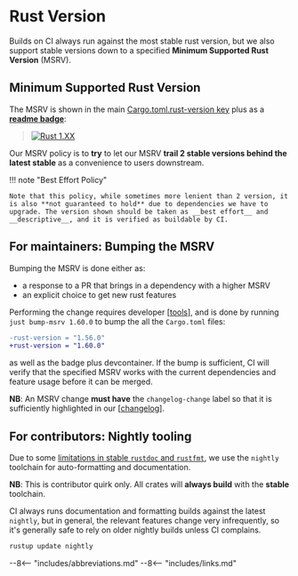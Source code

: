 # Rust Version

Builds on CI always run against the most stable rust version, but we also support stable versions down to a specified **Minimum Supported Rust Version** (MSRV).

## Minimum Supported Rust Version

The MSRV is shown in the main [Cargo.toml.rust-version key](https://github.com/kube-rs/kube-rs/blob/80272c04ae0036983bb0de4d522003cfd1f5c189/kube/Cargo.toml#L15) plus as a [**readme badge**](https://github.com/kube-rs/kube-rs#kube-rs):

> [![Rust 1.XX](https://img.shields.io/badge/MSRV-1.XX-dea584.svg)](https://github.com/rust-lang/rust/releases/)

Our MSRV policy is to **try** to let our MSRV **trail 2 stable versions behind the latest stable** as a convenience to users downstream.

!!! note "Best Effort Policy"

    Note that this policy, while sometimes more lenient than 2 version, it is also **not guaranteed to hold** due to dependencies we have to upgrade. The version shown should be taken as __best effort__ and __descriptive__, and it is verified as buildable by CI.

## For maintainers: Bumping the MSRV

Bumping the MSRV is done either as:

- a response to a PR that brings in a dependency with a higher MSRV
- an explicit choice to get new rust features

Performing the change requires developer [[tools]], and is done by running `just bump-msrv 1.60.0` to bump the all the `Cargo.toml` files:

```diff
-rust-version = "1.56.0"
+rust-version = "1.60.0"
```

as well as the badge plus devcontainer. If the bump is sufficient, CI will verify that the specified MSRV works with the current dependencies and feature usage before it can be merged.

**NB**: An MSRV change **must have** the `changelog-change` label so that it is sufficiently highlighted in our [[changelog]].

## For contributors: Nightly tooling

Due to some [limitations in stable `rustdoc` and `rustfmt`](https://github.com/kube-rs/kube-rs/issues/707), we use the `nightly` toolchain for auto-formatting and documentation.

**NB**: This is contributor quirk only. All crates will **always build** with the **stable** toolchain.

CI always runs documentation and formatting builds against the latest `nightly`, but in general, the relevant features change very infrequently, so it's generally safe to rely on older nightly builds unless CI complains.

```sh
rustup update nightly
```

--8<-- "includes/abbreviations.md"
--8<-- "includes/links.md"

[//begin]: # "Autogenerated link references for markdown compatibility"
[tools]: tools "Tools"
[changelog]: changelog "Changelog"
[//end]: # "Autogenerated link references"

